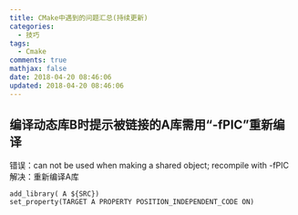 ```yaml
---
title: CMake中遇到的问题汇总(持续更新)
categories:
  - 技巧
tags:
  - Cmake
comments: true
mathjax: false
date: 2018-04-20 08:46:06
updated: 2018-04-20 08:46:06
---
```


## 编译动态库B时提示被链接的A库需用“-fPIC”重新编译
错误：can not be used when making a shared object; recompile with -fPIC    
解决：重新编译A库    
```
add_library( A ${SRC})
set_property(TARGET A PROPERTY POSITION_INDEPENDENT_CODE ON)
```
